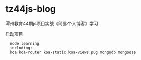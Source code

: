 # tz44js-blog
潭州教育44期js项目实战《简易个人博客》学习

启动项目
```
  node learning
  including:
  koa koa-router koa-static koa-views pug mongodb mongoose
```
